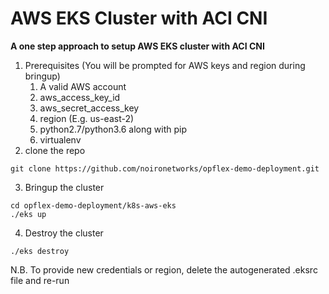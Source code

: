 # AWS EKS Cluster with ACI CNI
**A one step approach to setup AWS EKS cluster with ACI CNI**

1. Prerequisites (You will be prompted for AWS keys and region during bringup)
    1. A valid AWS account
    2. aws_access_key_id
    3. aws_secret_access_key
    4. region (E.g. us-east-2)
    5. python2.7/python3.6 along with pip
    4. virtualenv
2. clone the repo
```
git clone https://github.com/noironetworks/opflex-demo-deployment.git
```
3. Bringup the cluster
```
cd opflex-demo-deployment/k8s-aws-eks
./eks up
```
4. Destroy the cluster
```
./eks destroy
```

N.B. To provide new credentials or region, delete the autogenerated .eksrc file and re-run
